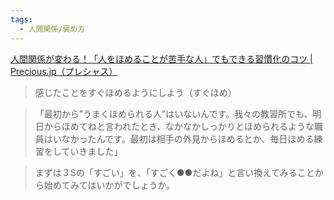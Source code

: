 ```yaml
---
tags:
  - 人間関係/褒め方
---
```

[人間関係が変わる！「人をほめることが苦手な人」でもできる習慣化のコツ | Precious.jp（プレシャス）](https://precious.jp/articles/-/3518)
> 感じたことをすぐほめるようにしよう（すぐほめ）


>「最初から”うまくほめられる人”はいないんです。我々の教習所でも、明日からほめてねと言われたとき、なかなかしっかりとほめられるような職員はいなかったんです。最初は相手の外見からほめるとか、毎日ほめる練習をしていきました」

>まずは３Sの「すごい」を、「すごく●●だよね」と言い換えてみることから始めてみてはいかがでしょうか。

